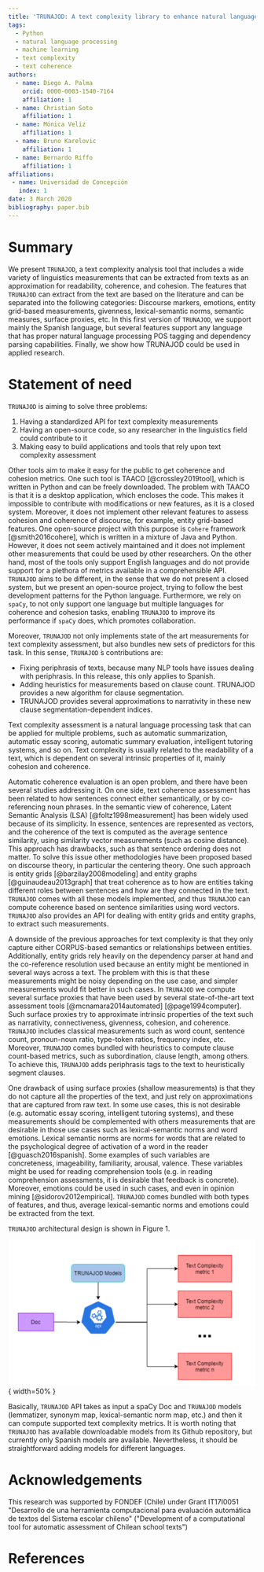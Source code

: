 ```yaml
---
title: 'TRUNAJOD: A text complexity library to enhance natural language processing'
tags:
  - Python
  - natural language processing
  - machine learning
  - text complexity
  - text coherence
authors:
  - name: Diego A. Palma
    orcid: 0000-0003-1540-7164
    affiliation: 1
  - name: Christian Soto
    affiliation: 1
  - name: Mónica Veliz
    affiliation: 1
  - name: Bruno Karelovic
    affiliation: 1
  - name: Bernardo Riffo
    affiliation: 1
affiliations:
 - name: Universidad de Concepción
   index: 1
date: 3 March 2020
bibliography: paper.bib
---
```


# Summary

We present `TRUNAJOD`, a text complexity analysis tool that includes a wide variety of linguistics measurements that can be extracted from texts as an approximation for readability, coherence, and cohesion. The features that `TRUNAJOD` can extract from the text are based on the literature and can be separated into the following categories: Discourse markers, emotions, entity grid-based measurements, givenness, lexical-semantic norms, semantic measures, surface proxies, etc. In this first version of `TRUNAJOD`, we support mainly the Spanish language, but several features support any language that has proper natural language processing POS tagging and dependency parsing capabilities. Finally, we show how TRUNAJOD could be used in applied research.

# Statement of need

`TRUNAJOD` is aiming to solve three problems:

1. Having a standardized API for text complexity measurements
2. Having an open-source code, so any researcher in the linguistics field could contribute to it
3. Making easy to build applications and tools that rely upon text complexity assessment

Other tools aim to make it easy for the public to get coherence and cohesion metrics. One such tool is TAACO [@crossley2019tool], which is written in Python and can be freely downloaded. The problem with TAACO is that it is a desktop application, which encloses the code. This makes it impossible to contribute with modifications or new features, as it is a closed system. Moreover, it does not implement other relevant features to assess cohesion and coherence of discourse, for example, entity grid-based features. One open-source project with this purpose is `Cohere` framework [@smith2016cohere], which is written in a mixture of Java and Python. However, it does not seem actively maintained and it does not implement other measurements that could be used by other researchers. On the other hand, most of the tools only support English languages and do not provide support for a plethora of metrics available in a comprehensible API. `TRUNAJOD` aims to be different, in the sense that we do not present a closed system, but we present an open-source project, trying to follow the best development patterns for the Python language. Furthermore, we rely on `spaCy`, to not only support one language but multiple languages for coherence and cohesion tasks, enabling `TRUNAJOD` to improve its performance if `spaCy` does, which promotes collaboration.

Moreover, `TRUNAJOD` not only implements state of the art measurements for text complexity assessment, but also bundles new sets of predictors for this task. In this sense, `TRUNAJOD` ́s contributions are:

* Fixing periphrasis of texts, because many NLP tools have issues dealing with periphrasis. In this release, this only applies to Spanish.
* Adding heuristics for measurements based on clause count. TRUNAJOD provides a new algorithm for clause segmentation.
* TRUNAJOD provides several approximations to narrativity in these new clause segmentation-dependent indices.

Text complexity assessment is a natural language processing task that can be applied for multiple problems, such as automatic summarization, automatic essay scoring, automatic summary evaluation, intelligent tutoring systems, and so on. Text complexity is usually related to the readability of a text, which is dependent on several intrinsic properties of it, mainly cohesion and coherence.

Automatic coherence evaluation is an open problem, and there have been several studies addressing it. On one side, text coherence assessment has been related to how sentences connect either semantically, or by co-referencing noun phrases. In the semantic view of coherence, Latent Semantic Analysis (LSA) [@foltz1998measurement] has been widely used because of its simplicity. In essence, sentences are represented as vectors, and the coherence of the text is computed as the average sentence similarity, using similarity vector measurements (such as cosine distance). This approach has drawbacks, such as that sentence ordering does not matter. To solve this issue other methodologies have been proposed based on discourse theory, in particular the centering theory. One such approach is entity grids [@barzilay2008modeling] and entity graphs [@guinaudeau2013graph] that treat coherence as to how are entities taking different roles between sentences and how are they connected in the text. `TRUNAJOD` comes with all these models implemented, and thus `TRUNAJOD` can compute coherence based on sentence similarities using word vectors. `TRUNAJOD` also provides an API for dealing with entity grids and entity graphs, to extract such measurements.

A downside of the previous approaches for text complexity is that they only capture either CORPUS-based semantics or relationships between entities. Additionally, entity grids rely heavily on the dependency parser at hand and the co-reference resolution used because an entity might be mentioned in several ways across a text. The problem with this is that these measurements might be noisy depending on the use case, and simpler measurements would fit better in such cases. In `TRUNAJOD` we compute several surface proxies that have been used by several state-of-the-art text assessment tools [@mcnamara2014automated] [@page1994computer]. Such surface proxies try to approximate intrinsic properties of the text such as narrativity, connectiveness, givenness, cohesion, and coherence. `TRUNAJOD` includes classical measurements such as word count, sentence count, pronoun-noun ratio, type-token ratios, frequency index, etc. Moreover, `TRUNAJOD` comes bundled with heuristics to compute clause count-based metrics, such as subordination, clause length, among others. To achieve this, `TRUNAJOD` adds periphrasis tags to the text to heuristically segment clauses.

One drawback of using surface proxies (shallow measurements) is that they do not capture all the properties of the text, and just rely on approximations that are captured from raw text. In some use cases, this is not desirable (e.g. automatic essay scoring, intelligent tutoring systems), and these measurements should be complemented with others measurements that are desirable in those use cases such as lexical-semantic norms and word emotions. Lexical semantic norms are norms for words that are related to the psychological degree of activation of a word in the reader [@guasch2016spanish]. Some examples of such variables are concreteness, imageability, familiarity, arousal, valence. These variables might be used for reading comprehension tools (e.g. in reading comprehension assessments, it is desirable that feedback is concrete). Moreover, emotions could be used in such cases, and even in opinion mining [@sidorov2012empirical]. `TRUNAJOD` comes bundled with both types of features, and thus, average lexical-semantic norms and emotions could be extracted from the text. 

`TRUNAJOD` architectural design is shown in Figure 1.

![`TRUNAJOD` architectural design.](imgs/figure1.png){ width=50% }

Basically, `TRUNAJOD` API takes as input a spaCy Doc and `TRUNAJOD` models (lemmatizer, synonym map, lexical-semantic norm map, etc.) and then it can compute supported text complexity metrics. It is worth noting that `TRUNAJOD` has available downloadable models from its Github repository, but currently only Spanish models are available. Nevertheless, it should be straightforward adding models for different languages.

# Acknowledgements

This research was supported by FONDEF (Chile) under Grant IT17I0051 "Desarrollo de una herramienta computacional para 
evaluación automática de textos del Sistema escolar chileno" ("Development of a computational tool for automatic 
assessment of Chilean school texts")

# References

